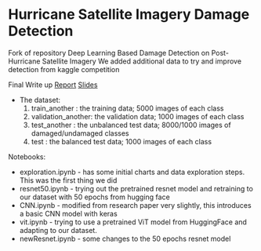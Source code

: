 # Hurricane Satellite Imagery Damage Detection
Fork of repository Deep Learning Based Damage Detection on Post-Hurricane Satellite Imagery
We added additional data to try and improve detection from kaggle competition

Final Write up 
[Report](https://docs.google.com/document/d/1Jqeko2I-dzgRrEKVCsPhA6gcFZ2cUtw4TrBhHjAsyBo/edit?tab=t.0)
[Slides](https://docs.google.com/presentation/d/1xONTjHXPBcV2Nyz0g5XK33l2TyUPw1bff9Q285q_-AY/edit?usp=drive_link)

* The dataset: 
  1. train_another     : the training data; 5000 images of each class
  2. validation_another: the validation data; 1000 images of each class
  3. test_another      : the unbalanced test data; 8000/1000 images of damaged/undamaged classes
  4. test              : the balanced test data; 1000 images of each class

Notebooks:
 * exploration.ipynb - has some initial charts and data exploration steps. This was the first thing we did
 * resnet50.ipynb - trying out the pretrained resnet model and retraining to our dataset with 50 epochs from hugging face
 * CNN.ipynb - modified from research paper very slightly, this introduces a basic CNN model with keras
 * vit.ipynb - trying to use a pretrained ViT model from HuggingFace and adapting to our dataset.
 * newResnet.ipynb - some changes to the 50 epochs resnet model


